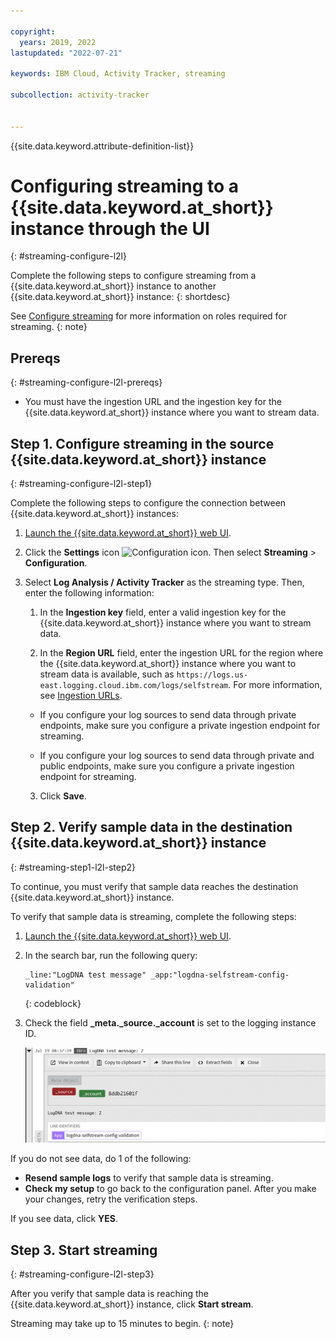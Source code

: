 ```yaml
---

copyright:
  years: 2019, 2022
lastupdated: "2022-07-21"

keywords: IBM Cloud, Activity Tracker, streaming

subcollection: activity-tracker


---
```


{{site.data.keyword.attribute-definition-list}}

# Configuring streaming to a {{site.data.keyword.at_short}} instance through the UI
{: #streaming-configure-l2l}

Complete the following steps to configure streaming from a {{site.data.keyword.at_short}} instance to another {{site.data.keyword.at_short}} instance:
{: shortdesc}

See [Configure streaming](/docs/activity-tracker?topic=activity-tracker--streaming#streaming-1) for more information on roles required for streaming.
{: note}

## Prereqs
{: #streaming-configure-l2l-prereqs}

- You must have the ingestion URL and the ingestion key for the {{site.data.keyword.at_short}} instance where you want to stream data.

## Step 1. Configure streaming in the source {{site.data.keyword.at_short}} instance
{: #streaming-configure-l2l-step1}

Complete the following steps to configure the connection between {{site.data.keyword.at_short}} instances:

1. [Launch the {{site.data.keyword.at_short}} web UI](/docs/services/activity-tracker?topic=activity-tracker-launch).

2. Click the **Settings** icon ![Configuration icon](images/admin.png "Admin icon"). Then select **Streaming** &gt; **Configuration**. 

3. Select **Log Analysis / Activity Tracker** as the streaming type. Then, enter the following information:

    1. In the **Ingestion key** field, enter a valid ingestion key for the {{site.data.keyword.at_short}} instance where you want to stream data.

    2. In the **Region URL** field, enter the ingestion URL for the region where the {{site.data.keyword.at_short}} instance where you want to stream data is available, such as `https://logs.us-east.logging.cloud.ibm.com/logs/selfstream`. For more information, see [Ingestion URLs](/docs/activity-tracker?topic=activity-tracker--endpoints#endpoints_ingestion).

    - If you configure your log sources to send data through private endpoints, make sure you configure a private ingestion endpoint for streaming.

    - If you configure your log sources to send data through private and public endpoints, make sure you configure a private ingestion endpoint for streaming.
    
    3. Click **Save**.


## Step 2. Verify sample data in the destination {{site.data.keyword.at_short}} instance
{: #streaming-step1-l2l-step2}


To continue, you must verify that sample data reaches the destination {{site.data.keyword.at_short}} instance.

To verify that sample data is streaming, complete the following steps:

1. [Launch the {{site.data.keyword.at_short}} web UI](/docs/services/activity-tracker?topic=activity-tracker--launch).
2. In the search bar, run the following query:

    ```
    _line:"LogDNA test message" _app:"logdna-selfstream-config-validation"
    ```
    {: codeblock}

3. Check the field **_meta._source._account** is set to the logging instance ID.

    ![meta object](images/streaming-l2l-source.png "meta object") 

If you do not see data, do 1 of the following:
- **Resend sample logs** to verify that sample data is streaming.
- **Check my setup** to go back to the configuration panel. After you make your changes, retry the verification steps.


If you see data, click **YES**.



## Step 3. Start streaming
{: #streaming-configure-l2l-step3}


After you verify that sample data is reaching the {{site.data.keyword.at_short}} instance, click **Start stream**. 

Streaming may take up to 15 minutes to begin.
{: note}






